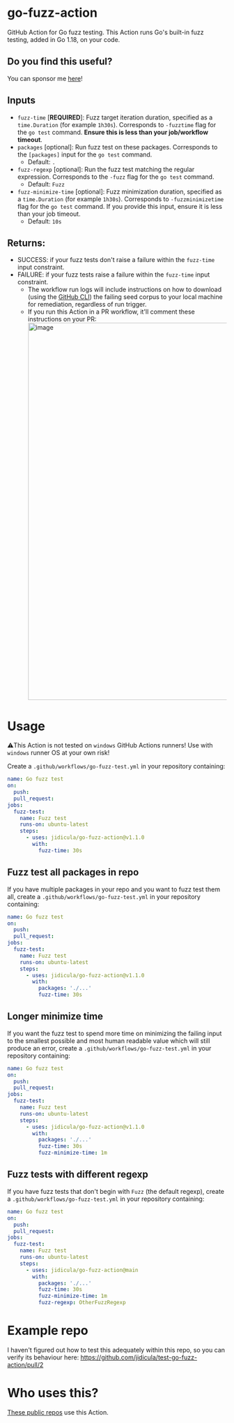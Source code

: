 # go-fuzz-action
GitHub Action for Go fuzz testing. This Action runs Go's built-in fuzz testing, added in Go 1.18, on your code.


## Do you find this useful?

You can sponsor me [here](https://github.com/sponsors/jidicula)!

## Inputs
* `fuzz-time` [**REQUIRED**]: Fuzz target iteration duration, specified as a `time.Duration` (for example `1h30s`). Corresponds to `-fuzztime` flag for the `go test` command. **Ensure this is less than your job/workflow timeout**.
* `packages` [optional]: Run fuzz test on these packages. Corresponds to the `[packages]` input for the `go test` command.
  * Default: `.`
* `fuzz-regexp` [optional]: Run the fuzz test matching the regular expression. Corresponds to the `-fuzz` flag for the `go test` command.
  * Default: `Fuzz`
* `fuzz-minimize-time` [optional]: Fuzz minimization duration, specified as a `time.Duration` (for example `1h30s`). Corresponds to `-fuzzminimizetime` flag for the `go test` command. If you provide this input, ensure it is less than your job timeout.
  * Default: `10s`
  
## Returns:
* SUCCESS: if your fuzz tests don't raise a failure within the `fuzz-time` input constraint.
* FAILURE: if your fuzz tests raise a failure within the `fuzz-time` input constraint.
  * The workflow run logs will include instructions on how to download (using the [GitHub CLI](https://cli.github.com)) the failing seed corpus to your local machine for remediation, regardless of run trigger.
  * If you run this Action in a PR workflow, it'll comment these instructions on your PR: <img width="864" alt="image" src="https://user-images.githubusercontent.com/12765385/162630131-9050221e-dc75-4620-aa19-d004d8678074.png">

# Usage
⚠️This Action is not tested on `windows` GitHub Actions runners! Use with `windows` runner OS at your own risk!

Create a `.github/workflows/go-fuzz-test.yml` in your repository containing:


```yaml
name: Go fuzz test
on:
  push:
  pull_request:
jobs:
  fuzz-test:
    name: Fuzz test
    runs-on: ubuntu-latest
    steps:
      - uses: jidicula/go-fuzz-action@v1.1.0
        with:
          fuzz-time: 30s
```

## Fuzz test all packages in repo

If you have multiple packages in your repo and you want to fuzz test them all, create a `.github/workflows/go-fuzz-test.yml` in your repository containing:

```yaml
name: Go fuzz test
on:
  push:
  pull_request:
jobs:
  fuzz-test:
    name: Fuzz test
    runs-on: ubuntu-latest
    steps:
      - uses: jidicula/go-fuzz-action@v1.1.0
        with:
          packages: './...'
          fuzz-time: 30s
```

## Longer minimize time

If you want the fuzz test to spend more time on minimizing the failing input to the smallest possible and most human readable value which will still produce an error, create a `.github/workflows/go-fuzz-test.yml` in your repository containing:

```yaml
name: Go fuzz test
on:
  push:
  pull_request:
jobs:
  fuzz-test:
    name: Fuzz test
    runs-on: ubuntu-latest
    steps:
      - uses: jidicula/go-fuzz-action@v1.1.0
        with:
          packages: './...'
          fuzz-time: 30s
          fuzz-minimize-time: 1m
```

## Fuzz tests with different regexp

If you have fuzz tests that don't begin with `Fuzz` (the default regexp), create a `.github/workflows/go-fuzz-test.yml` in your repository containing:

```yaml
name: Go fuzz test
on:
  push:
  pull_request:
jobs:
  fuzz-test:
    name: Fuzz test
    runs-on: ubuntu-latest
    steps:
      - uses: jidicula/go-fuzz-action@main
        with:
          packages: './...'
          fuzz-time: 30s
          fuzz-minimize-time: 1m
          fuzz-regexp: OtherFuzzRegexp
```

# Example repo

I haven't figured out how to test this adequately within this repo, so you can verify its behaviour here: https://github.com/jidicula/test-go-fuzz-action/pull/2

# Who uses this?

[These public repos](https://github.com/search?o=desc&q=uses%3A+jidicula%2Fgo-fuzz-action+-user%3Ajidicula&s=indexed&type=Code) use this Action.

